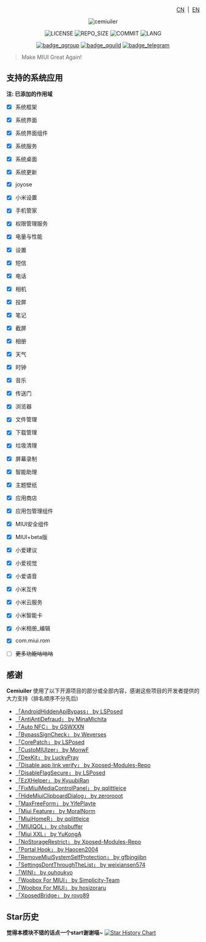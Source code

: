 <div align="right">
<a href="/README.md">CN</a> &nbsp;|&nbsp;
<a href="/README_en-US.md">EN</a>
</div>

<div align="center">

![cemiuiler](https://socialify.git.ci/sevtinge/cemiuiler/image?description=1&font=Jost&forks=1&issues=1&language=1&name=1&owner=1&pattern=Plus&pulls=1&stargazers=1&theme=Auto)

![LICENSE](https://img.shields.io/github/license/Sevtinge/Cemiuiler?style=flat-square)
![REPO_SIZE](https://img.shields.io/github/repo-size/Sevtinge/Cemiuiler?style=flat-square)
![COMMIT](https://img.shields.io/github/last-commit/Sevtinge/Cemiuiler?style=flat-square)
![LANG](https://img.shields.io/badge/language-Java-7F52FF?style=flat-square)

[![badge_qgroup]][qgroup_url]
[![badge_qguild]][qguild_url]
[![badge_telegram]][telegram_url]

</div>

> Make MIUI Great Again!

## 支持的系统应用

**注: 已添加的作用域**
- [x] 系统框架
- [x] 系统界面
- [x] 系统界面组件
- [x] 系统服务
- [x] 系统桌面
- [x] 系统更新
- [x] joyose
- [x] 小米设置
- [x] 手机管家
- [x] 权限管理服务
- [x] 电量与性能
- [x] 设置
- [x] 短信
- [x] 电话
- [x] 相机
- [x] 投屏
- [x] 笔记
- [x] 截屏
- [x] 相册
- [x] 天气
- [x] 时钟
- [x] 音乐
- [x] 传送门
- [x] 浏览器
- [x] 文件管理
- [x] 下载管理
- [x] 垃圾清理
- [x] 屏幕录制
- [x] 智能助理
- [x] 主题壁纸
- [x] 应用商店
- [x] 应用包管理组件
- [x] MIUI安全组件
- [x] MIUI+beta版
- [x] 小爱建议
- [x] 小爱视觉
- [x] 小爱语音
- [x] 小米互传
- [x] 小米云服务
- [x] 小米智能卡
- [x] 小米相册_编辑
- [x] com.miui.rom
- [ ] ~~更多功能咕咕咕~~


## 感谢

**Cemiuiler** 使用了以下开源项目的部分或全部内容，感谢这些项目的开发者提供的大力支持（排名顺序不分先后)

- [「AndroidHiddenApiBypass」 by LSPosed](https://github.com/LSPosed/AndroidHiddenApiBypass)
- [「AntiAntiDefraud」 by MinaMichita](https://github.com/MinaMichita/AntiAntiDefraud)
- [「Auto NFC」 by GSWXXN](https://github.com/GSWXXN/AutoNFC)
- [「BypassSignCheck」 by Weverses](https://github.com/Weverses/BypassSignCheck)
- [「CorePatch」 by LSPosed](https://github.com/LSPosed/CorePatch)
- [「CustoMIUIzer」 by MonwF](https://github.com/MonwF/customiuizer)
- [「DexKit」 by LuckyPray](https://github.com/LuckyPray/DexKit)
- [「Disable app link verify」 by Xposed-Modules-Repo](https://github.com/Xposed-Modules-Repo/io.github.tehcneko.applinkverify)
- [「DisableFlagSecure」 by LSPosed](https://github.com/LSPosed/DisableFlagSecure)
- [「EzXHelper」 by KyuubiRan](https://github.com/KyuubiRan/EzXHelper)
- [「FixMiuiMediaControlPanel」 by qqlittleice](https://github.com/qqlittleice/FixMiuiMediaControlPanel)
- [「HideMiuiClipboardDialog」 by zerorooot](https://github.com/zerorooot/HideMiuiClipboardDialog)
- [「MaxFreeForm」 by YifePlayte](https://github.com/YifePlayte/MaxFreeForm)
- [「Miui Feature」 by MoralNorm](https://github.com/moralnorm/miui_feature)
- [「MiuiHomeR」 by qqlittleice](https://github.com/qqlittleice/MiuiHome_R)
- [「MIUIQOL」 by chsbuffer](https://github.com/chsbuffer/MIUIQOL)
- [「Miui XXL」 by YuKongA](https://github.com/YuKongA/Miui_XXL)
- [「NoStorageRestrict」 by Xposed-Modules-Repo](https://github.com/Xposed-Modules-Repo/com.github.dan.nostoragerestrict)
- [「Portal Hook」 by Haocen2004](https://github.com/Haocen2004/PortalHook)
- [「RemoveMiuiSystemSelfProtection」 by gfbjngjibn](https://github.com/gfbjngjibn/RemoveMiuiSystemSelfProtection)
- [「SettingsDontThroughTheList」 by weixiansen574](https://github.com/weixiansen574/settingsdontthroughthelist)
- [「WINI」 by ouhoukyo](https://github.com/ouhoukyo/WINI)
- [「Woobox For MIUI」 by Simplicity-Team](https://github.com/Simplicity-Team/WooBoxForMIUI)
- [「Woobox For MIUI」 by hosizoraru](https://github.com/hosizoraru/WooBoxForMIUI)
- [「XposedBridge」 by rovo89](https://github.com/rovo89/XposedBridge)


[qgroup_url]: https://jq.qq.com/?_wv=1027&k=TedCJq8V
[badge_qgroup]: https://img.shields.io/badge/QQ-点击加群-4DB8FF?style=for-the-badge&logo=tencentqq
[qguild_url]: https://t.me/cemiuiler_insider_preview
[badge_qguild]: https://img.shields.io/badge/QQ-加入频道-4991D3?style=for-the-badge&logo=tencentqq
[telegram_url]: https://t.me/cemiuiler_insider_preview
[badge_telegram]: https://img.shields.io/badge/dynamic/json?style=for-the-badge&color=2CA5E0&label=Telegram&logo=telegram&query=%24.data.totalSubs&url=https%3A%2F%2Fapi.spencerwoo.com%2Fsubstats%2F%3Fsource%3Dtelegram%26queryKey%3Dcemiuiler_insider_preview


## Star历史
**觉得本模块不错的话点一个start谢谢喵~**
[![Star History Chart](https://api.star-history.com/svg?repos=Sevtinge/Cemiuiler&type=Date)](https://star-history.com/#Sevtinge/Cemiuiler&Date)
